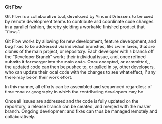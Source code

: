 **Git Flow**

Git Flow is a collaborative tool, developed by Vincent Driessen, to be used by remote development teams to contribute and coordinate code changes in a parallel fashion, thereby yielding a workable finished product that “flows”.

Git Flow works by allowing for new development, feature development, and bug fixes to be addressed via individual branches, like swim lanes, that are clones of the main project, or repository. Each developer with a branch off the “Developer Branch” works their individual issue, and, once refined, submits it for merger into the main code.  Once accepted, or committed, , the updated code can then be pushed to, or pulled in by, other developers, who can update their local code with the changes to see what effect, if any there may be on their work effort. 

In this manner, all efforts can be assembled and sequenced regardless of time zone or geography in which the contributing developers may be. 

Once all issues are addressed and the code is fully updated on the repository, a release branch can be created, and merged with the master branch.  Ongoing development and fixes can thus be managed remotely and collaboratively. 
